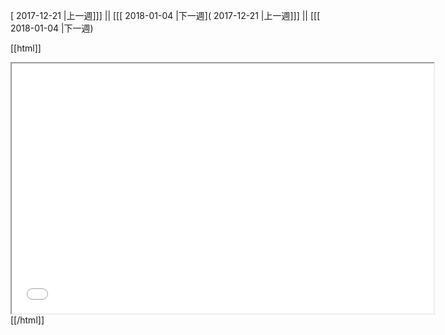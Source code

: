 [ 2017-12-21 |上一週]]] || [[[ 2018-01-04 |下一週]( 2017-12-21 |上一週]]] || [[[ 2018-01-04 |下一週)



[[html]]
<iframe src='<http://pad.hackingthursday.org>  ?showControls=true&showChat=true&showLineNumbers=true&useMonospaceFont=false' width=675 height=400></iframe>
[[/html]]